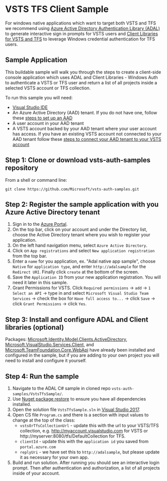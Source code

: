 # VSTS TFS Client Sample

For windows native applications which want to target both VSTS and TFS we recommend using [Azure Active Directory Authentication Library (ADAL)](https://docs.microsoft.com/en-us/azure/active-directory/develop/active-directory-authentication-libraries) to generate interactive sign in prompts for VSTS users and [Client Libraries for VSTS and TFS](https://www.visualstudio.com/en-us/docs/integrate/get-started/client-libraries/dotnet) to leverage Windows credential authentication for TFS users.

## Sample Application

This buildable sample will walk you through the steps to create a client-side console application which uses ADAL and Client Libraries - Windows Auth to authenticate a VSTS or TFS user and return a list of all projects inside a selected VSTS account or TFS collection.

To run this sample you will need:
* [Visual Studio IDE](https://www.visualstudio.com/vs/)
* An Azure Active Directory (AAD) tenant. If you do not have one, follow these [steps to set up an AAD](https://docs.microsoft.com/en-us/azure/active-directory/develop/active-directory-howto-tenant)
* A user account in your AAD tenant
* A VSTS account backed by your AAD tenant where your user account has access. If you have an existing VSTS account not connected to your AAD tenant follow these [steps to connect your AAD tenant to your VSTS account](https://www.visualstudio.com/en-us/docs/setup-admin/team-services/manage-organization-access-for-your-account-vs)

## Step 1: Clone or download vsts-auth-samples repository

From a shell or command line: 
```no-highlight
git clone https://github.com/Microsoft/vsts-auth-samples.git
```

## Step 2: Register the sample application with you Azure Active Directory tenant

1. Sign in to the [Azure Portal](https://portal.azure.com).
2. On the top bar, click on your account and under the Directory list, choose the Active Directory tenant where you wish to register your application.
3. On the left hand navigation menu, select `Azure Active Directory`.
4. Click on `App registrations` and select `New application registration` from the top bar.
5. Enter a `name` for you application, ex. "Adal native app sample", choose `Native` for `application type`, and enter `http://adalsample` for the `Redirect URI`. Finally click `create` at the bottom of the screen.
6. Save the `Application ID` from your new application registration. You will need it later in this sample.
7. Grant Permissions for VSTS. Click `Required permissions` -> `add` -> `1 Select an API` -> type in and select `Microsoft Visual Studio Team Services` -> check the box for `Have full access to...` -> click `Save` -> click `Grant Permissions` -> click `Yes`.

## Step 3: Install and configure ADAL and Client libraries (optional)

Packages: [Microsoft.Identity.Model.Clients.ActiveDirectory](https://www.nuget.org/packages/Microsoft.IdentityModel.Clients.ActiveDirectory), [Microsoft.VisualStudio.Services.Client](https://www.nuget.org/packages/Microsoft.VisualStudio.Services.Client), and [Microsoft.TeamFoundation.Core.WebApi](https://www.nuget.org/packages/Microsoft.TeamFoundationServer.Client) have already been installed and configured in the sample, but if you are adding to your own project you will need to install and configure it yourself.

## Step 4: Run the sample

1. Navigate to the ADAL C# sample in cloned repo `vsts-auth-samples/VstsTfsSample/`.
2. Use [Nuget package restore](https://docs.microsoft.com/en-us/nuget/consume-packages/package-restore) to ensure you have all dependencies installed.
3. Open the solution file `VstsTfsSample.sln` in [Visual Studio 2017](https://www.visualstudio.com/downloads/).
4. Open CS file `Program.cs` and there is a section with input values to change at the top of the class:
    * `vstsOrTfsCollectionUrl` - update this with the url to your VSTS/TFS collection, e.g. http://myaccount.visualstudio.com for VSTS or http://myserver:8080/tfs/DefaultCollection for TFS.
    * `clientId` - update this with the `application id` you saved from `portal.azure.com`
    * `replyUri` - we have set this to `http://adalsample`, but please update it as necessary for your own app.
5. Build and run solution. After running you should see an interactive login prompt. Then after authentication and authorization, a list of all projects inside of your account.

